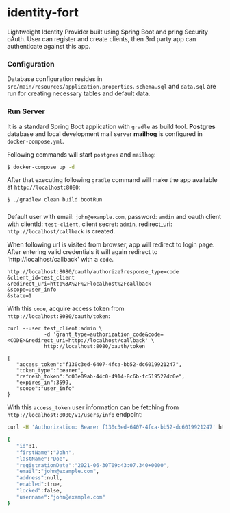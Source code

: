 # identity-fort

Lightweight Identity Provider built using Spring Boot and pring Security oAuth.
User can register and create clients, then 3rd party app can authenticate
against this app.

### Configuration
Database configuration resides in `src/main/resources/application.properties`.
`schema.sql` and `data.sql` are run for creating necessary tables and default data.

### Run Server
It is a standard Spring Boot application with `gradle` as build tool.
**Postgres** database and local development mail server **mailhog** is
configured in `docker-compose.yml`.

Following commands will start `postgres` and `mailhog`:

```bash
$ docker-compose up -d
```

After that executing following `gradle` command will make the app available at `http://localhost:8080`:

```bash
$ ./gradlew clean build bootRun
```

### 
Default user with email: `john@example.com`, password: `amdin` and oauth client
with clientId: `test-client`, client secret: `admin`, redirect_uri:
`http://localhost/callback` is created.

When following url is visited from browser, app will redirect to login page.
After entering valid credentials it will again redirect to
'http://localhost/callback' with a `code`.

```text
http://localhost:8080/oauth/authorize?response_type=code
&client_id=test_client
&redirect_uri=http%3A%2F%2Flocalhost%2Fcallback
&scope=user_info
&state=1
```
With this `code`, acquire access token from `http://localhost:8080/oauth/token`:

```shell
curl --user test_client:admin \
            -d 'grant_type=authorization_code&code=<CODE>&redirect_uri=http://localhost/callback' \
            http://localhost:8080/oauth/token

{
   "access_token":"f130c3ed-6407-4fca-bb52-dc6019921247",
   "token_type":"bearer",
   "refresh_token":"d03e09ab-44c0-4914-8c6b-fc519522dc0e",
   "expires_in":3599,
   "scope":"user_info"
}
```

With this `access_token` user information can be fetching from `http://localhost:8080/v1/users/info` endpoint:
```bash
curl -H 'Authorization: Bearer f130c3ed-6407-4fca-bb52-dc6019921247' http://localhost:8080/v1/users/info

{
   "id":1,
   "firstName":"John",
   "lastName":"Doe",
   "registrationDate":"2021-06-30T09:43:07.340+0000",
   "email":"john@example.com",
   "address":null,
   "enabled":true,
   "locked":false,
   "username":"john@example.com"
}
```